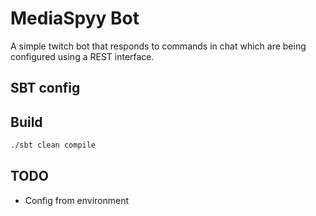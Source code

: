 # MediaSpyy Bot

A simple twitch bot that responds to commands in chat which are being
configured using a REST interface.

## SBT config

## Build

```bash
./sbt clean compile
```

## TODO

- Config from environment

